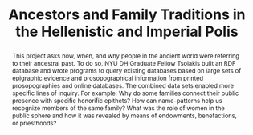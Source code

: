 ---
pid: g2021tsolakis
done: true
title: Ancestors and Family Traditions in the Hellenistic and Imperial Polis
category: Grad Fellowship Project
tags:
- linked-open-data
cohort_year: '2021'
abstract: 'This project asks how, when, and why people in the ancient world were referring
  to their ancestral past. To do so, NYU DH Graduate Fellow Tsolakis built an RDF
  database and wrote programs to query existing databases based on large sets of epigraphic
  evidence and prosopographical information from printed prosopographies and online
  databases. The combined data sets enabled more specific lines of inquiry. For example:
  Why do some families connect their public presence with specific honorific epithets?
  How can name-patterns help us recognize members of the same family? What was the
  role of women in the public sphere and how it was revealed by means of endowments,
  benefactions, or priesthoods?'
pis:
- tsolakis
image: https://nyu-dh.github.io/website-media/files/projects/Ehrendekrete.jpg
original_img: Ehrendekrete.jpg
order: '023'
layout: project
---